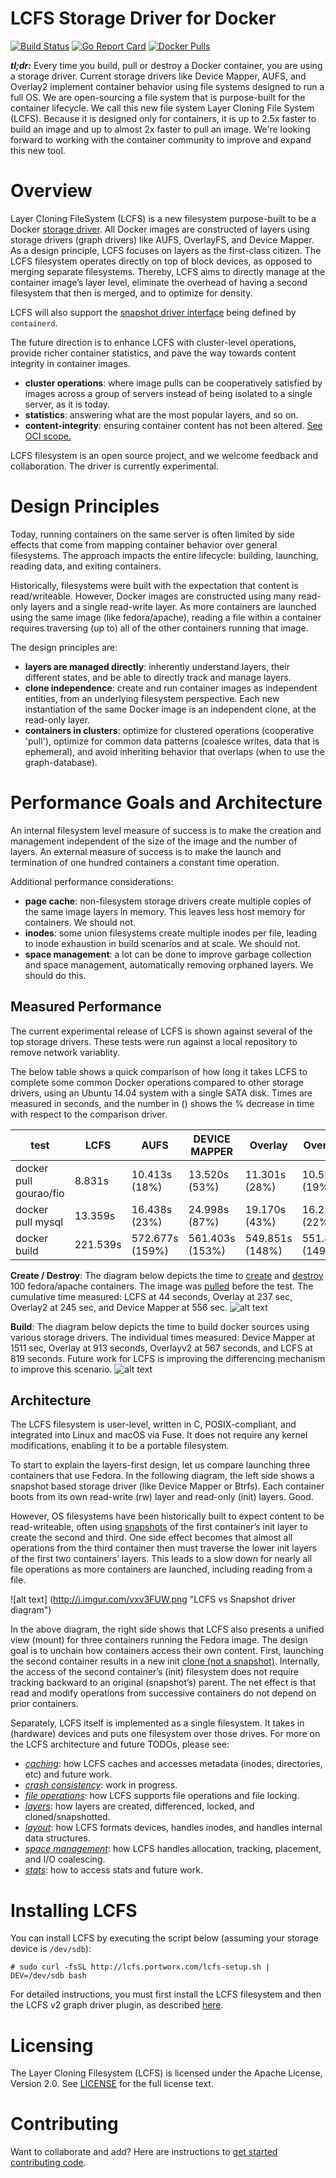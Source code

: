 # LCFS Storage Driver for Docker

[![Build Status](https://travis-ci.org/portworx/lcfs.svg?branch=master)](https://travis-ci.org/portworx/lcfs)
[![Go Report Card](https://goreportcard.com/badge/github.com/portworx/lcfs)](https://goreportcard.com/report/github.com/portworx/lcfs)
[![Docker Pulls](https://img.shields.io/docker/pulls/portworx/lcfs.svg)](https://hub.docker.com/r/portworx/lcfs)

**_tl;dr:_** Every time you build, pull or destroy a Docker container, you are using a storage driver. Current storage drivers like Device Mapper, AUFS, and Overlay2 implement container behavior using file systems designed to run a full OS. We are open-sourcing a file system that is purpose-built for the container lifecycle.  We call this new file system Layer Cloning File System (LCFS).  Because it is designed only for containers, it is up to 2.5x faster to build an image and up to almost 2x faster to pull an image.  We're looking forward to working with the container community to improve and expand this new tool.
 

# Overview
Layer Cloning FileSystem (LCFS) is a new filesystem purpose-built to be a Docker [storage driver](https://docs.docker.com/engine/userguide/storagedriver/selectadriver/). All Docker images are constructed of layers using storage drivers (graph drivers) like AUFS, OverlayFS, and Device Mapper. As a design principle, LCFS focuses on layers as the first-class citizen. The LCFS filesystem operates directly on top of block devices, as opposed to merging separate filesystems. Thereby, LCFS aims to directly manage at the container image’s layer level, eliminate the overhead of having a second filesystem that then is merged, and to optimize for density.

LCFS will also support the [snapshot driver interface](https://github.com/docker/containerd/pull/484) being defined by `containerd`.

The future direction is to enhance LCFS with cluster-level operations, provide richer container statistics, and pave the way towards content integrity in container images.

* **cluster operations**: where image pulls can be cooperatively satisfied by images across a group of servers instead of being isolated to a single server, as it is today. 
* **statistics**: answering what are the most popular layers, and so on. 
* **content-integrity**: ensuring container content has not been altered. [See OCI scope.](https://www.opencontainers.org/about/oci-scope-table)

LCFS filesystem is an open source project, and we welcome feedback and collaboration. The driver is currently experimental. 

# Design Principles 
Today, running containers on the same server is often limited by side effects that come from mapping container behavior over general filesystems. The approach impacts the entire lifecycle: building, launching, reading data, and exiting containers. 

Historically, filesystems were built with the expectation that content is read/writeable. However, Docker images are constructed using many read-only layers and a single read-write layer. As more containers are launched using the same image (like fedora/apache), reading a file within a container requires traversing (up to) all of the other containers running that image. 

The design principles are:
* **layers are managed directly**: inherently understand layers, their different states, and be able to directly track and manage layers.
* **clone independence**: create and run container images as independent entities, from an underlying filesystem perspective. Each new instantiation of the same Docker image is an independent clone, at the read-only layer. 
* **containers in clusters**: optimize for clustered operations (cooperative 'pull'), optimize for common data patterns (coalesce writes, data that is ephemeral), and avoid inheriting behavior that overlaps (when to use the graph-database).

# Performance Goals and Architecture 
An internal filesystem level measure of success is to make the creation and management independent of the size of the image and the number of layers. An external measure of success is to make the launch and termination of one hundred containers a constant time operation. 

Additional performance considerations:
* **page cache**: non-filesystem storage drivers create multiple copies of the same image layers in memory. This leaves less host memory for containers. We should not.
* **inodes**: some union filesystems create multiple inodes per file, leading to inode exhaustion in build scenarios and at scale. We should not. 
* **space management**: a lot can be done to improve garbage collection and space management, automatically removing orphaned layers. We should do this. 

## Measured Performance
The current experimental release of LCFS is shown against several of the top storage drivers.  These tests were run against a local repository to remove network variablity.

The below table shows a quick comparison of how long it takes LCFS to complete some common Docker operations compared to other storage drivers, using an Ubuntu 14.04 system with a single SATA disk.  Times are measured in seconds, and the number in () shows the % decrease in time with respect to the comparison driver.

| test                             | LCFS      | AUFS              | DEVICE MAPPER    | Overlay        | Overlay2
|----------------------------------|-----------|-------------------|------------------|----------------|-----------------|
| docker pull gourao/fio           | 8.831s    | 10.413s   (18%)   | 13.520s (53%)    | 11.301s  (28%) | 10.523s (19%)   |
| docker pull mysql                | 13.359s   | 16.438s   (23%)   | 24.998s (87%)    | 19.170s  (43%) | 16.252s (22%)   |
| docker build <ComplexDockerfile> | 221.539s  | 572.677s  (159%)  | 561.403s (153%)  | 549.851s (148%)| 551.893s (149%) |

**Create / Destroy**: The diagram below depicts the time to [create](https://docs.docker.com/engine/reference/run/) and [destroy](https://docs.docker.com/engine/reference/commandline/rm/) 100 fedora/apache containers. The image was [pulled](https://docs.docker.com/engine/commandline/pull/) before the test. The cumulative time measured: LCFS at 44 seconds, Overlay at 237 sec, Overlay2 at 245 sec, and Device Mapper at 556 sec. 
![alt text](http://i.imgur.com/JSUeqLc.png "create and destroy times")


**Build**: The diagram below depicts the time to build docker sources using various storage drivers. The individual times measured: Device Mapper at 1511 sec, Overlay at 913 seconds, Overlayv2 at 567 seconds, and LCFS at 819 seconds. Future work for LCFS is improving the differencing mechanism to improve this scenario. 
![alt text](http://i.imgur.com/QAUsMI4.jpg "build times")

## Architecture 
The LCFS filesystem is user-level, written in C, POSIX-compliant, and integrated into Linux and macOS via Fuse. It does not require any kernel modifications, enabling it to be a portable filesystem. 

To start to explain the layers-first design, let us compare launching three containers that use Fedora. In the following diagram, the left side shows a snapshot based storage driver (like Device Mapper or Btrfs). Each container boots from its own read-write (rw) layer and read-only (init) layers. Good. 

However, OS filesystems have been historically built to expect content to be read-writeable, often using [snapshots](https://github.com/portworx/lcfs/blob/master/docs/layers_overview.md#snapshots-in-other-drivers-and-clones-in-lcfs) of the first container’s init layer to create the second and third. One side effect becomes that almost all operations from the third container then must traverse the lower init layers of the first two containers’ layers. This leads to a slow down for nearly all file operations as more containers are launched, including reading from a file. 

![alt text] (http://i.imgur.com/vxv3FUW.png "LCFS vs Snapshot driver diagram")

In the above  diagram, the right side shows that LCFS also presents a unified view (mount) for three containers running the Fedora image. The design goal is to unchain how containers access their own content. First, launching the second container results in a new init [clone (not a snapshot)](https://github.com/portworx/lcfs/blob/master/docs/layers_overview.md#snapshots-in-other-drivers-and-clones-in-lcfs). Internally, the access of the second container’s (init) filesystem does not require tracking backward to an original (snapshot’s) parent. The net effect is that read and modify operations from successive containers do not depend on prior containers. 

Separately, LCFS itself is implemented as a single filesystem. It takes in (hardware) devices and puts one filesystem over those drives. For more on the LCFS architecture and future TODOs, please see: 

* [*caching*](https://github.com/portworx/lcfs/blob/master/docs/caching_overview.md): how LCFS caches and accesses metadata (inodes, directories, etc) and future work. 
* [*crash consistency*](https://github.com/portworx/lcfs/blob/master/docs/crashconsistency_overview.md): work in progress. 
* [*file operations*](https://github.com/portworx/lcfs/blob/master/docs/file_operations.md): how LCFS supports file operations and file locking.
* [*layers*](https://github.com/portworx/lcfs/blob/master/docs/layers_overview.md): how layers are created, differenced, locked, and cloned/snapshotted. 
* [*layout*](https://github.com/portworx/lcfs/blob/master/docs/layout_overview.md): how LCFS formats devices, handles inodes, and handles internal data structures. 
* [*space management*](https://github.com/portworx/lcfs/blob/master/docs/spacemanagement_overview.md): how LCFS handles allocation, tracking, placement, and I/O coalescing. 
* [*stats*](https://github.com/portworx/lcfs/blob/master/docs/stats_overview.md): how to access stats and future work. 


# Installing LCFS
You can install LCFS by executing the script below (assuming your storage device is `/dev/sdb`):

```
# sudo curl -fsSL http://lcfs.portworx.com/lcfs-setup.sh | DEV=/dev/sdb bash
```

For detailed instructions, you must first install the LCFS filesystem and then the LCFS v2 graph driver plugin, as described [here](INSTALL.md).

# Licensing
The Layer Cloning Filesystem (LCFS) is licensed under the Apache License, Version 2.0. See [LICENSE](https://github.com/portworx/lcfs/blob/master/LICENSE) for the full license text.

# Contributing
Want to collaborate and add? Here are instructions to [get started contributing code](https://github.com/portworx/lcfs/blob/master/contributing.md). 
